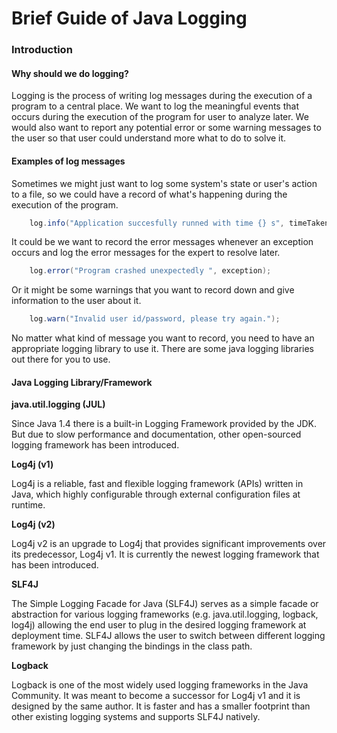 # Brief Guide of Java Logging

### Introduction
#### Why should we do logging?

Logging is the process of writing log messages during the execution of a program to a central place. 
We want to log the meaningful events that occurs during the execution of the program for user to analyze later.
We would also want to report any potential error or some warning messages to the user so that user could understand 
more what to do to solve it. 

#### Examples of log messages 

Sometimes we might just want to log some system's state or user's
action to a file, so we could have a record of what's happening during
the execution of the program.

```java
    log.info("Application succesfully runned with time {} s", timeTaken);
```

It could be we want to record the error messages whenever an exception
occurs and log the error messages for the expert to resolve later.

```java
    log.error("Program crashed unexpectedly ", exception);
```

Or it might be some warnings that you want to record down and give information
to the user about it.

```java
    log.warn("Invalid user id/password, please try again.");
```

No matter what kind of message you want to record, you need to have an appropriate logging library
to use it. There are some java logging libraries out there for you to use.


#### Java Logging Library/Framework

**java.util.logging (JUL)**

Since Java 1.4 there is a built-in Logging Framework provided by the JDK.
But due to slow performance and documentation, other open-sourced logging framework
has been introduced.

**Log4j (v1)**

Log4j is a reliable, fast and flexible logging framework (APIs) written in Java,
which highly configurable through external configuration files at runtime.

**Log4j (v2)**
 
 Log4j v2 is an upgrade to Log4j that provides significant improvements over its predecessor, Log4j v1.
 It is currently the newest logging framework that has been introduced.

**SLF4J**

The Simple Logging Facade for Java (SLF4J) serves as a simple facade or abstraction for various logging frameworks (e.g. java.util.logging, logback, log4j)
 allowing the end user to plug in the desired logging framework at deployment time. SLF4J allows the user to switch between different logging
 framework by just changing the bindings in the class path.

**Logback**

Logback is one of the most widely used logging frameworks in the Java Community. It was meant to become a successor for Log4j v1 and it 
is designed by the same author. It is faster and has a smaller footprint than other existing logging systems and supports SLF4J natively.